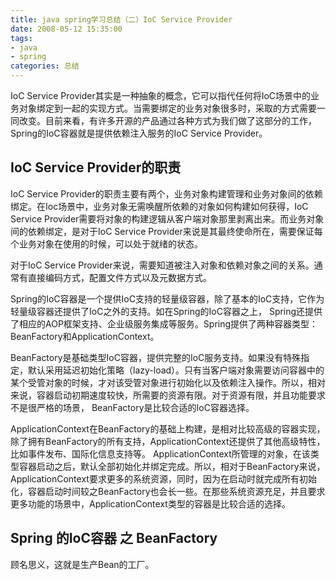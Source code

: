 ```yaml
---
title: java spring学习总结（二）IoC Service Provider
date: 2008-05-12 15:35:00
tags: 
- java
- spring
categories: 总结
---
```


IoC Service Provider其实是一种抽象的概念，它可以指代任何将IoC场景中的业务对象绑定到一起的实现方式。当需要绑定的业务对象很多时，采取的方式需要一同改变。目前来看，有许多开源的产品通过各种方式为我们做了这部分的工作，Spring的IoC容器就是提供依赖注入服务的IoC Service Provider。

<!-- more -->

## IoC Service Provider的职责

IoC Service Provider的职责主要有两个，业务对象构建管理和业务对象间的依赖绑定。在Ioc场景中，业务对象无需唤醒所依赖的对象如何构建如何获得，IoC Service Provider需要将对象的构建逻辑从客户端对象那里剥离出来。而业务对象间的依赖绑定，是对于IoC Service Provider来说是其最终使命所在，需要保证每个业务对象在使用的时候，可以处于就绪的状态。

对于IoC Service Provider来说，需要知道被注入对象和依赖对象之间的关系。通常有直接编码方式，配置文件方式以及元数据方式。


Spring的IoC容器是一个提供IoC支持的轻量级容器，除了基本的IoC支持，它作为轻量级容器还提供了IoC之外的支持。如在Spring的IoC容器之上， Spring还提供了相应的AOP框架支持、企业级服务集成等服务。Spring提供了两种容器类型： BeanFactory和ApplicationContext。


BeanFactory是基础类型IoC容器，提供完整的IoC服务支持。如果没有特殊指定，默认采用延迟初始化策略（lazy-load）。只有当客户端对象需要访问容器中的某个受管对象的时候，才对该受管对象进行初始化以及依赖注入操作。所以，相对来说，容器启动初期速度较快，所需要的资源有限。对于资源有限，并且功能要求不是很严格的场景， BeanFactory是比较合适的IoC容器选择。



ApplicationContext在BeanFactory的基础上构建，是相对比较高级的容器实现，除了拥有BeanFactory的所有支持，ApplicationContext还提供了其他高级特性，比如事件发布、国际化信息支持等。
ApplicationContext所管理的对象，在该类型容器启动之后，默认全部初始化并绑定完成。所以，相对于BeanFactory来说， ApplicationContext要求更多的系统资源，同时，因为在启动时就完成所有初始化，容器启动时间较之BeanFactory也会长一些。在那些系统资源充足，并且要求更多功能的场景中，ApplicationContext类型的容器是比较合适的选择。


## Spring 的IoC容器 之 BeanFactory

顾名思义，这就是生产Bean的工厂。
